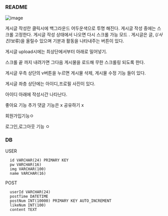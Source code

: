 ### README
![image](https://cloud.githubusercontent.com/assets/7167344/24348347/5a836cbc-1316-11e7-88d9-778f47d78367.png)

게시글 작성란 클릭시에 백그라운드 어두운색으로 투명 해진다. 게시글 작성 중에는 스크롤 고정한다. 게시글 작성 상태에서 나오면 다시 스크롤 가능 모드 . 게시글은 글, (/*사진*/보류)을 올릴수 있으며 기분과 활동을 나타내주는 버튼이 있다.

게시글 upload시에는 최상단에서부터 아래로 밀어넣기.

 스크롤 끝 까지 내려가면 그다음 게시물을 로드해 무한 스크롤링 되도록 한다.

게시글 우측 상단의 v버튼을 누르면 게시물 삭제, 게시물 수정 기능 들이 있다.

게시글 좌층 상단에는 아이디,프로필 사진이 있다.

아이디 아래에 작성시간 나타난다. 

좋아요 기능 추가 댓글 기능은 x 공유하기 x

회원가입기능ㅇ

로그인,로그아웃 기능 ㅇ




### DB
USER
```
  id VARCHAR(24) PRIMARY KEY
  pw VARCHAR(16)
  img VARCHAR(100)
  name VARCHAR(16)
```
POST
```
  userId VARCHAR(24)
  postTime DATETIME
  postNum INT(10000) PRIMARY KEY AUTO_INCREMENT
  likeNum INT(100)
  content TEXT
```
